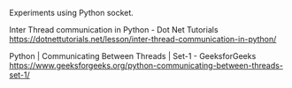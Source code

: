 Experiments using Python socket.

Inter Thread communication in Python - Dot Net Tutorials  
https://dotnettutorials.net/lesson/inter-thread-communication-in-python/

Python | Communicating Between Threads | Set-1 - GeeksforGeeks  
https://www.geeksforgeeks.org/python-communicating-between-threads-set-1/